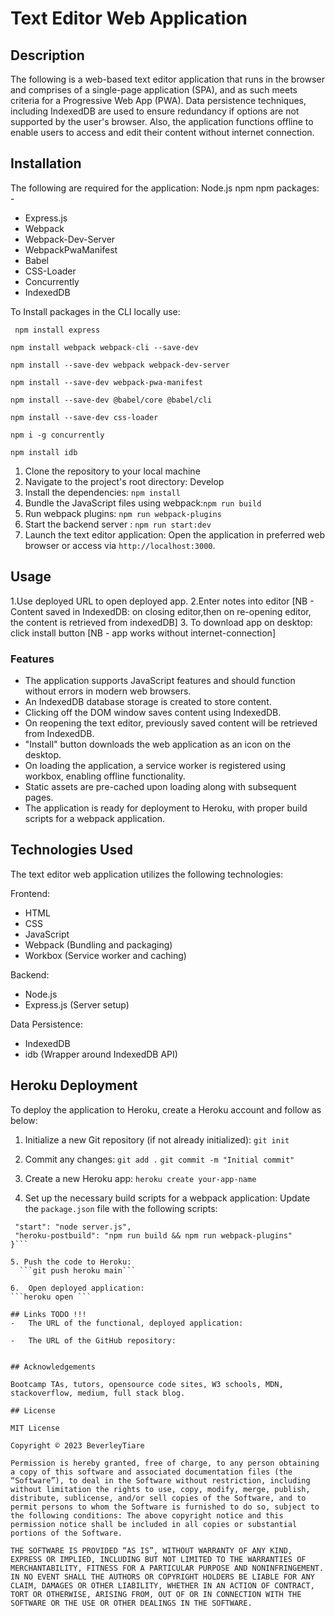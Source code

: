 # Text Editor Web Application

## Description

The following is a web-based text editor application that runs in the browser and comprises of a single-page application (SPA), and as such meets criteria for a Progressive Web App (PWA).  Data persistence techniques, including IndexedDB are used to ensure redundancy if options are not supported by the user's browser.  Also, the application functions offline to enable users to access and edit their content without  internet connection.

## Installation
The following are required for the application:
Node.js
npm
npm packages: -
- Express.js
- Webpack
- Webpack-Dev-Server
- WebpackPwaManifest 
- Babel 
- CSS-Loader 
- Concurrently 
- IndexedDB

To Install packages in the CLI locally use: 

``` npm install express```
  
```npm install webpack webpack-cli --save-dev```

```npm install --save-dev webpack webpack-dev-server```

```npm install --save-dev webpack-pwa-manifest```

```npm install --save-dev @babel/core @babel/cli```

```npm install --save-dev css-loader```

```npm i -g concurrently```

```npm install idb```

1. Clone the repository to your local machine
2. Navigate to the project's root directory: Develop
3. Install the dependencies: ```npm install```
4. Bundle the JavaScript files using webpack:```npm run build``` 
5. Run webpack plugins: ```npm run webpack-plugins```
6. Start the backend server : ```npm run start:dev```
7. Launch the text editor application:
Open the application in preferred web browser or access via `http://localhost:3000`.

## Usage

1.Use deployed URL to open deployed app.
2.Enter notes into editor
[NB - Content saved in IndexedDB: on closing editor,then on re-opening editor, the content is retrieved from indexedDB]
3. To download app on desktop: click install button
[NB - app works without internet-connection]



### Features

- The  application supports JavaScript features and should function without errors in modern web browsers.
- An IndexedDB database storage is created to store content.
- Clicking off the DOM window saves content using IndexedDB.
- On reopening the text editor, previously saved content will be retrieved from IndexedDB.
-  "Install" button downloads the web application as an icon on the desktop.
- On loading the application, a service worker is registered using workbox, enabling offline functionality.
- Static assets are pre-cached upon loading along with subsequent pages.
- The application is ready for deployment to Heroku, with proper build scripts for a webpack application.

## Technologies Used

The text editor web application utilizes the following technologies:

Frontend:
  - HTML
  - CSS
  - JavaScript 
  - Webpack (Bundling and packaging)
  - Workbox (Service worker and caching)

Backend:
  - Node.js
  - Express.js (Server setup)

Data Persistence:
  - IndexedDB
  - idb (Wrapper around IndexedDB API)

## Heroku Deployment

To deploy the application to Heroku, create a Heroku account and follow as below: 

1. Initialize a new Git repository (if not already initialized):
```git init```

2. Commit any changes:
```git add .```
 ```git commit -m "Initial commit"```

3. Create a new Heroku app:
   ```heroku create your-app-name```

4. Set up the necessary build scripts for a webpack application:
   Update the `package.json` file with the following scripts:
 ```"scripts": {
  "start": "node server.js",
  "heroku-postbuild": "npm run build && npm run webpack-plugins"
}```

5. Push the code to Heroku:
   ```git push heroku main```

6.  Open deployed application:
```heroku open ```

## Links TODO !!!
-   The URL of the functional, deployed application:
    
-   The URL of the GitHub repository:


## Acknowledgements

Bootcamp TAs, tutors, opensource code sites, W3 schools, MDN, stackoverflow, medium, full stack blog.

## License

MIT License

Copyright © 2023 BeverleyTiare

Permission is hereby granted, free of charge, to any person obtaining a copy of this software and associated documentation files (the “Software”), to deal in the Software without restriction, including without limitation the rights to use, copy, modify, merge, publish, distribute, sublicense, and/or sell copies of the Software, and to permit persons to whom the Software is furnished to do so, subject to the following conditions: The above copyright notice and this permission notice shall be included in all copies or substantial portions of the Software.

THE SOFTWARE IS PROVIDED “AS IS”, WITHOUT WARRANTY OF ANY KIND, EXPRESS OR IMPLIED, INCLUDING BUT NOT LIMITED TO THE WARRANTIES OF MERCHANTABILITY, FITNESS FOR A PARTICULAR PURPOSE AND NONINFRINGEMENT. IN NO EVENT SHALL THE AUTHORS OR COPYRIGHT HOLDERS BE LIABLE FOR ANY CLAIM, DAMAGES OR OTHER LIABILITY, WHETHER IN AN ACTION OF CONTRACT, TORT OR OTHERWISE, ARISING FROM, OUT OF OR IN CONNECTION WITH THE SOFTWARE OR THE USE OR OTHER DEALINGS IN THE SOFTWARE.
